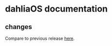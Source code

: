 # dahliaOS documentation

## changes

Compare to previous release [here](https://github.com/dahliaOS/documentation/compare/v220620...v220627).
